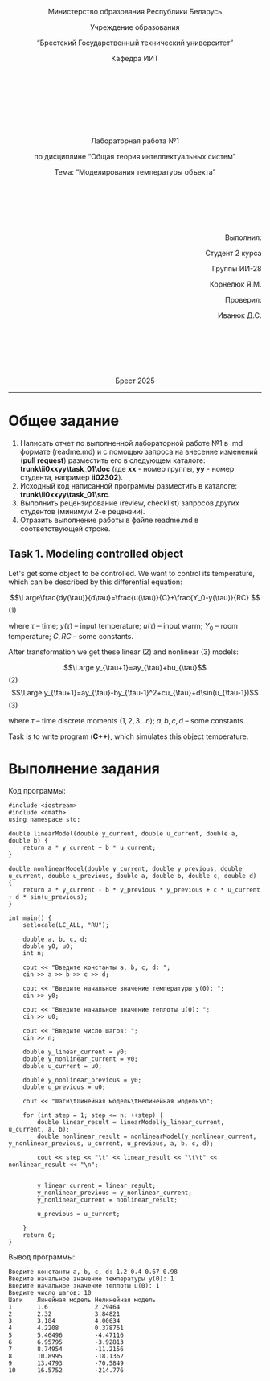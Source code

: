 <p align="center"> Министерство образования Республики Беларусь</p>
<p align="center">Учреждение образования</p>
<p align="center">“Брестский Государственный технический университет”</p>
<p align="center">Кафедра ИИТ</p>
<br><br><br><br><br><br><br>
<p align="center">Лабораторная работа №1</p>
<p align="center">по дисциплине “Общая теория интеллектуальных систем”</p>
<p align="center">Тема: “Моделирования температуры объекта”</p>
<br><br><br><br><br>
<p align="right">Выполнил:</p>
<p align="right">Студент 2 курса</p>
<p align="right">Группы ИИ-28</p>
<p align="right">Корнелюк Я.М.</p>
<p align="right">Проверил:</p>
<p align="right">Иванюк Д.С.</p>
<br><br><br><br><br>
<p align="center">Брест 2025</p>


<hr>


# Общее задание #
1. Написать отчет по выполненной лабораторной работе №1 в .md формате (readme.md) и с помощью запроса на внесение изменений (**pull request**) разместить его в следующем каталоге: **trunk\ii0xxyy\task_01\doc** (где **xx** - номер группы, **yy** - номер студента, например **ii02302**).
2. Исходный код написанной программы разместить в каталоге: **trunk\ii0xxyy\task_01\src**.
3. Выполнить рецензирование (review, checklist) запросов других студентов (минимум 2-е рецензии).
4. Отразить выполнение работы в файле readme.md в соответствующей строке.

## Task 1. Modeling controlled object ##
Let's get some object to be controlled. We want to control its temperature, which can be described by this differential equation:

$$\Large\frac{dy(\tau)}{d\tau}=\frac{u(\tau)}{C}+\frac{Y_0-y(\tau)}{RC} $$ (1)

where $\tau$ – time; $y(\tau)$ – input temperature; $u(\tau)$ – input warm; $Y_0$ – room temperature; $C,RC$ – some constants.

After transformation we get these linear (2) and nonlinear (3) models:

$$\Large y_{\tau+1}=ay_{\tau}+bu_{\tau}$$ (2)
$$\Large y_{\tau+1}=ay_{\tau}-by_{\tau-1}^2+cu_{\tau}+d\sin(u_{\tau-1})$$ (3)

where $\tau$ – time discrete moments ($1,2,3{\dots}n$); $a,b,c,d$ – some constants.

Task is to write program (**С++**), which simulates this object temperature.

# Выполнение задания #
Код программы:
```
#include <iostream>
#include <cmath>
using namespace std;

double linearModel(double y_current, double u_current, double a, double b) {
    return a * y_current + b * u_current;
}

double nonlinearModel(double y_current, double y_previous, double u_current, double u_previous, double a, double b, double c, double d) {
    return a * y_current - b * y_previous * y_previous + c * u_current + d * sin(u_previous);
}

int main() {
    setlocale(LC_ALL, "RU");

    double a, b, c, d;
    double y0, u0;
    int n;

    cout << "Введите константы a, b, c, d: ";
    cin >> a >> b >> c >> d;

    cout << "Введите начальное значение температуры y(0): ";
    cin >> y0;

    cout << "Введите начальное значение теплоты u(0): ";
    cin >> u0;

    cout << "Введите число шагов: ";
    cin >> n;

    double y_linear_current = y0;    
    double y_nonlinear_current = y0;   
    double u_current = u0;             

    double y_nonlinear_previous = y0; 
    double u_previous = u0;       

    cout << "Шаги\tЛинейная модель\tНелинейная модель\n";

    for (int step = 1; step <= n; ++step) {
        double linear_result = linearModel(y_linear_current, u_current, a, b);
        double nonlinear_result = nonlinearModel(y_nonlinear_current, y_nonlinear_previous, u_current, u_previous, a, b, c, d);

        cout << step << "\t" << linear_result << "\t\t" << nonlinear_result << "\n";

 
        y_linear_current = linear_result;
        y_nonlinear_previous = y_nonlinear_current; 
        y_nonlinear_current = nonlinear_result;   

        u_previous = u_current;

    }
    return 0;
}
```
Вывод программы:
```
Введите константы a, b, c, d: 1.2 0.4 0.67 0.98
Введите начальное значение температуры y(0): 1
Введите начальное значение теплоты u(0): 1
Введите число шагов: 10
Шаги    Линейная модель Нелинейная модель
1       1.6             2.29464
2       2.32            3.84821
3       3.184           4.00634
4       4.2208          0.378761
5       5.46496         -4.47116
6       6.95795         -3.92813
7       8.74954         -11.2156
8       10.8995         -18.1362
9       13.4793         -70.5849
10      16.5752         -214.776
```